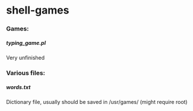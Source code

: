 # shell-games
### Games:
##### typing_game.pl
Very unfinished

### Various files:
##### words.txt
Dictionary file, usually should be saved in /usr/games/ (might require root)
